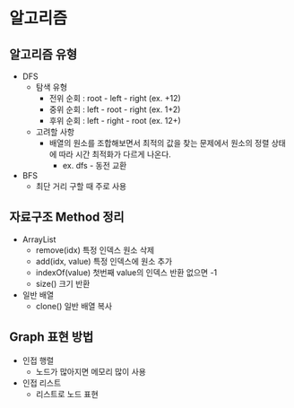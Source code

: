 # 알고리즘

## 알고리즘 유형
- DFS
  - 탐색 유형
    - 전위 순회 : root - left - right (ex. +12)
    - 중위 순회 : left - root - right (ex. 1+2)
    - 후위 순회 : left - right - root (ex. 12+)
  - 고려할 사항
    - 배열의 원소를 조합해보면서 최적의 값을 찾는 문제에서 원소의 정렬 상태에 따라 시간 최적화가 다르게 나온다.
      - ex. dfs - 동전 교환
- BFS
  - 최단 거리 구할 때 주로 사용
## 자료구조 Method 정리

- ArrayList
    - remove(idx) 특정 인덱스 원소 삭제
    - add(idx, value) 특정 인덱스에 원소 추가
    - indexOf(value) 첫번째 value의 인덱스 반환 없으면 -1
    - size() 크기 반환
- 일반 배열
  - clone() 일반 배열 복사

## Graph 표현 방법
- 인접 행렬 
  - 노드가 많아지면 메모리 많이 사용
- 인접 리스트
  - 리스트로 노드 표현

